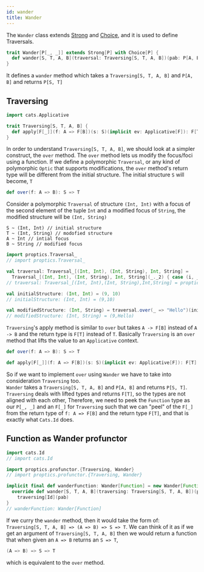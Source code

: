 ```yaml
---
id: wander
title: Wander
---
```


The `Wander` class extends [Strong](strong.md) and [Choice](choice.md), and it is used to define Traversals.

```scala
trait Wander[P[_, _]] extends Strong[P] with Choice[P] {
  def wander[S, T, A, B](traversal: Traversing[S, T, A, B])(pab: P[A, B]): P[S, T]
}
```

It defines a `wander` method which takes a `Traversing[S, T, A, B]` and `P[A, B]` and returns `P[S, T]`

## Traversing

```scala
import cats.Applicative

trait Traversing[S, T, A, B] {
  def apply[F[_]](f: A => F[B])(s: S)(implicit ev: Applicative[F]): F[T]
}
```

In order to understand `Traversing[S, T, A, B]`, we should look at a simpler construct, the `over` method.
The `over` method lets us modify the focus/foci using a function. If we define a polymorphic `Traversal`, or any kind of 
polymorphic `Optic` that supports modifications, the `over` method's return type will be different from the initial structure. The initial structure `S` 
will become, `T`

```scala
def over(f: A => B): S => T
```

Consider a polymorphic `Traversal` of structure `(Int, Int)` with a focus of the second element of the tuple `Int` and a modified focus of `String`, the modified 
structure will be `(Int, String)`

```
S ~ (Int, Int) // initial structure
T ~ (Int, String) // modofied structure
A ~ Int // intial focus
B ~ String // modified focus 
```

```scala
import proptics.Traversal_
// import proptics.Traversal_

val traversal: Traversal_[(Int, Int), (Int, String), Int, String] =
  Traversal_[(Int, Int), (Int, String), Int, String](_._2) { case (i, _) => str => (i, str) }
// traversal: Traversal_[(Int, Int),(Int, String),Int,String] = proptics.Traversal_$$anon$13@2859e95

val initialStructure: (Int, Int) = (9, 10)
// initialStructure: (Int, Int) = (9,10)

val modifiedStructure: (Int, String) = traversal.over(_ => "Hello")(initialStructure)
// modifiedStructure: (Int, String) = (9,Hello)
```

`Traversing`'s apply method is similar to `over` but takes `A -> F[B]` instead of `A -> B` and the return type is `F[T]` instead of `T`.
Basically `Traversing` is an `over` method that lifts the value to an `Applicative` context. 

```scala
def over(f: A => B): S => T

def apply[F[_]](f: A => F[B])(s: S)(implicit ev: Applicative[F]): F[T]
```

So if we want to implement `over` using `Wander` we have to take into consideration `Traversing` too.<br/>
`Wander` takes a `Traversing[S, T, A, B]` and `P[A, B]` and returns `P[S, T]`. `Traversing` deals with lifted types and returns `F[T]`, 
so the types are not aligned with each other, Therefore, we need to peek the `Function` type as our `P[_, _]` and an `F[_]` for `Traversing` such that we can "peel" of the 
`F[_]` from the return type of `f: A => F[B]` and the return type `F[T]`, and that is exactly what `Cats.Id` does.

## Function as Wander profunctor

```scala
import cats.Id
// import cats.Id

import proptics.profunctor.{Traversing, Wander}
// import proptics.profunctor.{Traversing, Wander}

implicit final def wanderFunction: Wander[Function] = new Wander[Function] {
  override def wander[S, T, A, B](traversing: Traversing[S, T, A, B])(pab: A => B): S => T = 
    traversing[Id](pab)
}
// wanderFunction: Wander[Function]
```

If we curry the `wander` method, then it would take the form of:<br/> `Traversing[S, T, A, B] => (A => B) => S => T`. We can think of it as
if we get an argument of `Traversing[S, T, A, B]` then we would return a function that when given an `A => B` returns an `S => T`,

```scala
(A => B) => S => T
```

which is equivalent to the `over` method.






